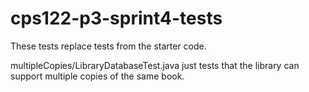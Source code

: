 # cps122-p3-sprint4-tests

These tests replace tests from the starter code.

multipleCopies/LibraryDatabaseTest.java just tests that the library can support 
multiple copies of the same book.

